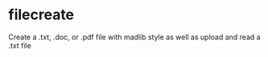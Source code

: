 # filecreate
Create a .txt, .doc, or .pdf file with madlib style as well as upload and read a .txt file
